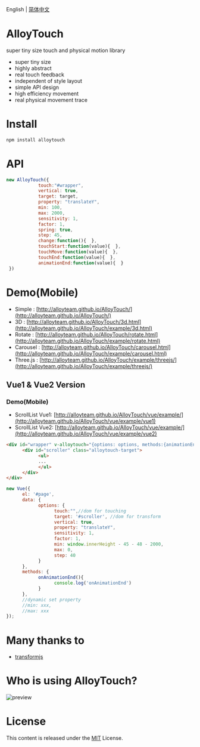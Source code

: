 ﻿English | [简体中文](./README_CN.md)

# AlloyTouch
super tiny size touch and physical motion library

* super tiny size 
* highly abstract 
* real touch feedback
* independent of style layout
* simple API design
* high efficiency movement
* real physical movement trace

# Install
```js
npm install alloytouch
```

# API
```js
new AlloyTouch({
            touch:"#wrapper",
            vertical: true,
            target: target, 
            property: "translateY", 
            min: 100, 
            max: 2000, 
            sensitivity: 1,
            factor: 1,
            spring: true,
            step: 45,
            change:function(){  }, 
            touchStart:function(value){  },
            touchMove:function(value){  },
            touchEnd:function(value){  },
            animationEnd:function(value){  } 
 })
```
# Demo(Mobile)

- Simple : [http://alloyteam.github.io/AlloyTouch/](http://alloyteam.github.io/AlloyTouch/)
- 3D : [http://alloyteam.github.io/AlloyTouch/3d.html](http://alloyteam.github.io/AlloyTouch/example/3d.html)
- Rotate : [http://alloyteam.github.io/AlloyTouch/rotate.html](http://alloyteam.github.io/AlloyTouch/example/rotate.html)
- Carousel : [http://alloyteam.github.io/AlloyTouch/carousel.html](http://alloyteam.github.io/AlloyTouch/example/carousel.html)
- Three.js : [http://alloyteam.github.io/AlloyTouch/example/threejs/](http://alloyteam.github.io/AlloyTouch/example/threejs/)

## Vue1 & Vue2 Version

### Demo(Mobile)

- ScrollList Vue1: [http://alloyteam.github.io/AlloyTouch/vue/example/](http://alloyteam.github.io/AlloyTouch/vue/example/vue1)
- ScrollList Vue2: [http://alloyteam.github.io/AlloyTouch/vue/example/](http://alloyteam.github.io/AlloyTouch/vue/example/vue2)

```html
<div id="wrapper" v-alloytouch="{options: options, methods:{animationEnd: onAnimationEnd}}">
      <div id="scroller" class="alloytouch-target">
            <ul>
            ...  
            </ul>
      </div>
</div>
```
```js
new Vue({
      el: '#page',
      data: {
            options: {
                  touch:"",//dom for touching
                  target: '#scroller', //dom for transform
                  vertical: true,
                  property: "translateY",  
                  sensitivity: 1,
                  factor: 1,
                  min: window.innerHeight - 45 - 48 - 2000, 
                  max: 0, 
                  step: 40
            }
      },
      methods: {
            onAnimationEnd(){
                  console.log('onAnimationEnd')
            }
      },
      //dynamic set property
      //min: xxx,
      //max: xxx
});
```

# Many thanks to 
- [transformjs](http://alloyteam.github.io/AlloyTouch/transformjs/)

# Who is using AlloyTouch?

![preview](http://sqimg.qq.com/qq_product_operations/im/qqlogo/imlogo.png)

# License
This content is released under the [MIT](http://opensource.org/licenses/MIT) License.
